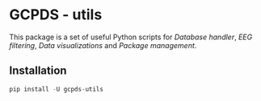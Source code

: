 # GCPDS - utils

This package is a set of useful Python scripts for *Database handler*, *EEG filtering*, *Data visualizations* and *Package management*.

## Installation


```python
pip install -U gcpds-utils 
```
